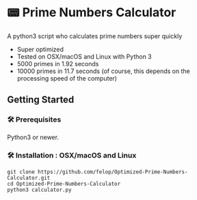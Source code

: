# 📟 Prime Numbers Calculator
A python3 script who calculates prime numbers super quickly
* Super optimized
* Tested on OSX/macOS and Linux with Python 3
* 5000 primes in 1.92 seconds
* 10000 primes in 11.7 seconds (of course, this depends on the processing speed of the computer)

## Getting Started

### 🛠 Prerequisites

Python3 or newer.

### 🛠 Installation : OSX/macOS and Linux
```
git clone https://github.com/felop/Optimized-Prime-Numbers-Calculator.git
cd Optimized-Prime-Numbers-Calculator
python3 calculator.py
```

